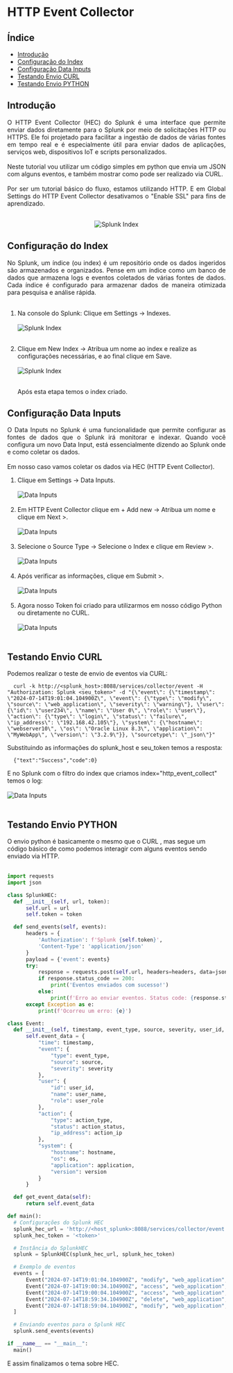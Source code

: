 # HTTP Event Collector

## Índice

- [Introdução](#introdução)
- [Configuração do Index](#configuração-do-index)
- [Configuração Data Inputs](#configuração-data-inputs)
- [Testando Envio CURL](#testando-envio-curl)
- [Testando Envio PYTHON](#testando-envio-python)


  
## Introdução
<div align = "justify">
  O HTTP Event Collector (HEC) do Splunk é uma interface que permite enviar dados diretamente para o Splunk por meio de solicitações HTTP ou HTTPS. Ele foi projetado para facilitar a ingestão de dados de várias fontes em tempo real e é especialmente útil para enviar dados de aplicações, serviços web, dispositivos IoT e scripts personalizados.<br><br>
Neste tutorial vou utilizar um código simples em python que envia um JSON com alguns eventos, e também mostrar como pode ser realizado via CURL.<br><br>
  Por ser um tutorial básico do fluxo, estamos utilizando HTTP. E em Global Settings do HTTP Event Collector desativamos o "Enable SSL" para fins de aprendizado.<br><br>
  <p align="center">
  <img src="splunk_images/http_event_collector_architeture.png" alt="Splunk Index">
  </p>
</div>

## Configuração do Index

<div align = "justify">
  No Splunk, um índice (ou index) é um repositório onde os dados ingeridos são armazenados e organizados. Pense em um índice como um banco de dados que armazena logs e eventos coletados de várias fontes de dados. Cada índice é configurado para armazenar dados de maneira otimizada para pesquisa e análise rápida.<br><br>
</div>

  1. Na console do Splunk:  Clique em Settings -> Indexes.<br><br>
     ![Splunk Index](splunk_images/index.png)<br><br>
  2. Clique em New Index -> Atribua um nome ao index e realize as configurações necessárias, e ao final clique em Save.<br><br>
     ![Splunk Index](splunk_images/new_index.png)<br><br>

     Após esta etapa temos o index criado.
  
## Configuração Data Inputs

<div align = "justify">
  O Data Inputs no Splunk é uma funcionalidade que permite configurar as fontes de dados que o Splunk irá monitorar e indexar. Quando você configura um novo Data Input, está essencialmente dizendo ao Splunk onde e como coletar os dados.<br><br>
  Em nosso caso vamos coletar os dados via HEC (HTTP Event Collector).
</div>

  1. Clique em Settings -> Data Inputs.<br><br>
     ![Data Inputs](splunk_images/data-inputs.png)<br><br>
  2. Em HTTP Event Collector clique em + Add new -> Atribua um nome e clique em Next >.<br><br>
     ![Data Inputs](splunk_images/data-inputs-01.png)<br><br>
  3. Selecione o Source Type -> Selecione o Index e clique em Review >.<br><br>
     ![Data Inputs](splunk_images/data-inputs-02.png)<br><br>
  4. Após verificar as informações, clique em Submit >.<br><br>
     ![Data Inputs](splunk_images/data-inputs-03.png)<br><br>
  5. Agora nosso Token foi criado para utilizarmos em nosso código Python ou diretamente no CURL.<br><br>
     ![Data Inputs](splunk_images/data-inputs-04.png)<br><br>

## Testando Envio CURL

  Podemos realizar o teste de envio de eventos via CURL:<br>
  ```
    curl -k http://<splunk_host>:8088/services/collector/event -H "Authorization: Splunk <seu_token>" -d "{\"event\": {\"timestamp\": \"2024-07-14T19:01:04.104900Z\", \"event\": {\"type\": \"modify\", \"source\": \"web_application\", \"severity\": \"warning\"}, \"user\": {\"id\": \"user234\", \"name\": \"User 0\", \"role\": \"user\"}, \"action\": {\"type\": \"login\", \"status\": \"failure\", \"ip_address\": \"192.168.42.105\"}, \"system\": {\"hostname\": \"webserver10\", \"os\": \"Oracle Linux 8.3\", \"application\": \"MyWebApp\", \"version\": \"3.2.9\"}}, \"sourcetype\": \"_json\"}"
  ```

  Substituindo as informações do splunk_host e seu_token temos a resposta:<br>
  
  ```
    {"text":"Success","code":0}
  ```
  E no Splunk com o filtro do index que criamos index="http_event_collect" temos o log:<br><br>
  ![Data Inputs](splunk_images/log-splunk.png)<br><br>

## Testando Envio PYTHON

  O envio python é basicamente o mesmo que o CURL , mas segue um código básico de como podemos interagir com alguns eventos sendo enviado via HTTP.<br><br>
  ```python
import requests
import json

class SplunkHEC:
    def __init__(self, url, token):
        self.url = url
        self.token = token

    def send_events(self, events):
        headers = {
            'Authorization': f'Splunk {self.token}',
            'Content-Type': 'application/json'
        }
        payload = {'event': events}
        try:
            response = requests.post(self.url, headers=headers, data=json.dumps(payload), verify=False)
            if response.status_code == 200:
                print('Eventos enviados com sucesso!')
            else:
                print(f'Erro ao enviar eventos. Status code: {response.status_code}, Resposta: {response.text}')
        except Exception as e:
            print(f'Ocorreu um erro: {e}')

class Event:
    def __init__(self, timestamp, event_type, source, severity, user_id, user_name, user_role, action_type, action_status, action_ip, hostname, os, application, version):
        self.event_data = {
            "time": timestamp,
            "event": {
                "type": event_type,
                "source": source,
                "severity": severity
            },
            "user": {
                "id": user_id,
                "name": user_name,
                "role": user_role
            },
            "action": {
                "type": action_type,
                "status": action_status,
                "ip_address": action_ip
            },
            "system": {
                "hostname": hostname,
                "os": os,
                "application": application,
                "version": version
            }
        }

    def get_event_data(self):
        return self.event_data

def main():
    # Configurações do Splunk HEC
    splunk_hec_url = 'http://<host_splunk>:8088/services/collector/event'
    splunk_hec_token = '<token>'

    # Instância do SplunkHEC
    splunk = SplunkHEC(splunk_hec_url, splunk_hec_token)

    # Exemplo de eventos
    events = [
        Event("2024-07-14T19:01:04.104900Z", "modify", "web_application", "warning", "user234", "User 0", "user", "login", "failure", "192.168.42.105", "webserver10", "Oracle Linux 8.3", "MyWebApp", "3.2.9").get_event_data(),
        Event("2024-07-14T19:00:34.104900Z", "access", "web_application", "info", "user593", "User 1", "guest", "logout", "success", "192.168.176.55", "webserver8", "Oracle Linux 8.3", "MyWebApp", "1.4.9").get_event_data(),
        Event("2024-07-14T19:00:04.104900Z", "access", "web_application", "warning", "user436", "User 2", "guest", "logout", "failure", "192.168.168.202", "webserver2", "Oracle Linux 8.3", "MyWebApp", "1.7.1").get_event_data(),
        Event("2024-07-14T18:59:34.104900Z", "delete", "web_application", "warning", "user922", "User 3", "guest", "update", "success", "192.168.124.41", "webserver8", "Oracle Linux 8.3", "MyWebApp", "3.4.7").get_event_data(),
        Event("2024-07-14T18:59:04.104900Z", "modify", "web_application", "error", "user143", "User 4", "guest", "logout", "success", "192.168.240.239", "webserver8", "Oracle Linux 8.3", "MyWebApp", "3.3.8").get_event_data()
    ]

    # Enviando eventos para o Splunk HEC
    splunk.send_events(events)

if __name__ == "__main__":
    main()

  ```
  
 E assim finalizamos o tema sobre HEC.



